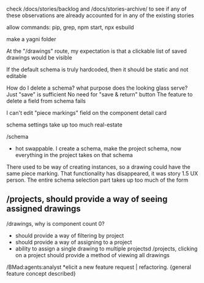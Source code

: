 <strikethrough>check /docs/stories/backlog and /docs/stories-archive/ to see if any of these observations are already accounted for in any of the existing stories</strikethrough>

allow commands: pip, grep, npm start, npx esbuild

make a yagni folder

At the "/drawings" route, my expectation is that a clickable list of saved drawings would be visible 

If the default schema is truly hardcoded, then it should be static and not editable

How do I delete a schema?
what purpose does the looking glass serve?
Just "save" is sufficient No need for "save & return" button
The feature to delete a field from schema fails

I can't edit "piece markings" field on the component detail card

schema settings take up too much real-estate

/schema
 - hot swappable. I create a schema, make the project schema, now everything in the project takes on that schema

There used to be way of creating instances, so a drawing could have the same piece marking. That functionality has disappeared, it was story 1.5
UX person. The entire schema selection part takes up too much of the form

/projects, should provide a way of seeing assigned drawings
 - 

/drawings, why is component count 0?
 - should provide a way of filtering by project
 - should provide a way of assigning to a project
 - ability to assign a single drawing to multiple projectsd
/projects, clicking on a project should provide a method of viewing all drawings

/BMad:agents:analyst *elicit a new feature request | refactoring. {general feature concept described}
 






